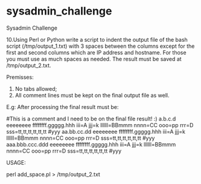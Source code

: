 # sysadmin_challenge
Sysadmin Challenge 

10.Using Perl or Python write a script to indent the output file of the bash script (/tmp/output_1.txt) with 3 spaces between the columns except for the first and second columns which are IP address and hostname. For those you must use as much spaces as needed. The result must be saved at /tmp/output_2.txt.

Premisses:

1) No tabs allowed;
2) All comment lines must be kept on the final output file as well.


E.g:
After processing the final result must be:

#This is a comment and I need to be on the final file result! :) 
a.b.c.d                 eeeeeeee   ffffffff.ggggg.hhh   iii=A   jjj=k   llllll=BBmmm   nnnn=CC   ooo=pp   rrr=D   sss=tt,tt,tt,tt,tt,tt   #yyy
aa.bb.cc.dd         eeeeeeee   ffffffff.ggggg.hhh   iii=A   jjj=k   llllll=BBmmm   nnnn=CC   ooo=pp   rrr=D   sss=tt,tt,tt,tt,tt,tt   #yyy
aaa.bbb.ccc.ddd   eeeeeeee   ffffffff.ggggg.hhh   iii=A   jjj=k   llllll=BBmmm   nnnn=CC   ooo=pp   rrr=D   sss=tt,tt,tt,tt,tt,tt   #yyy

USAGE:

perl add_space.pl > /tmp/output_2.txt
